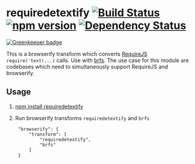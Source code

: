 # requiredetextify [![Build Status](https://secure.travis-ci.org/ScottWeinstein/requiredetextify.png?branch=master)](http://travis-ci.org/ScottWeinstein/requiredetextify) [![npm version](https://badge.fury.io/js/requiredetextify.svg)](http://badge.fury.io/js/requiredetextify) [![Dependency Status](https://david-dm.org/scottweinstein/requiredetextify.svg)](https://david-dm.org/)

[![Greenkeeper badge](https://badges.greenkeeper.io/ScottWeinstein/requiredetextify.svg)](https://greenkeeper.io/)


This is a browserify transform which converts [RequireJS](http://requirejs.org/) `require('text!...)` calls. Use with [brfs](https://github.com/substack/brfs). The use case for this module are codebases which need to simultaneously support RequireJS and browserify.

## Usage

1. [npm install requiredetextify](https://www.npmjs.com/package/requiredetextify)
2. Run browserify transforms `requiredetextify` and `brfs`

        "browserify": {
            "transform": [
                "requiredetextify",
                "brfs"
            ]
        }
